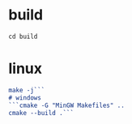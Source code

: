 # build
```cd build```
# linux
```cmake ..
make -j```
# windows
```cmake -G "MinGW Makefiles" ..
cmake --build .```

